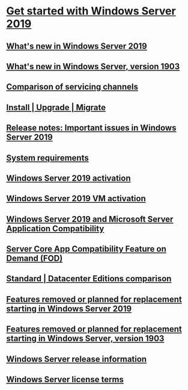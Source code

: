# [Get started with Windows Server 2019](get-started-19.md) 
## [What's new in Windows Server 2019](whats-new-19.md)
## [What's new in Windows Server, version 1903](whats-new-in-windows-server-1903.md)
## [Comparison of servicing channels](servicing-channels-19.md)
## [Install | Upgrade | Migrate](install-upgrade-migrate-19.md)
## [Release notes: Important issues in Windows Server 2019](rel-notes-19.md)
## [System requirements](sys-reqs-19.md)
## [Windows Server 2019 activation](activation-19.md)
## [Windows Server 2019 VM activation](vm-activation-19.md)
## [Windows Server 2019 and Microsoft Server Application Compatibility](app-compat-19.md)
## [Server Core App Compatibility Feature on Demand (FOD)](install-fod-19.md)
## [Standard | Datacenter Editions comparison](editions-comparison-19.md)
## [Features removed or planned for replacement starting in Windows Server 2019](removed-features-19.md)
## [Features removed or planned for replacement starting in Windows Server, version 1903](removed-features-1903.md)
## [Windows Server release information](../get-started/windows-server-release-info.md)
## [Windows Server license terms](../windows-server-licensing/windows-server-licensing.md)